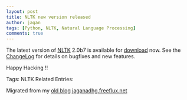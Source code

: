 ```yaml
---
layout: post
title: NLTK new version released 
author: jagan
tags: [Python, NLTK, Natural Language Processing]
comments: true
---
```

The latest version of [NLTK](http://www.nltk.org/) 2.0b7 is available for [download](http://www.nltk.org/download) now. See the [ChangeLog](http://nltk.googlecode.com/svn/trunk/nltk/ChangeLog) for details on bugfixes and new features.

Happy Hacking !!

Tags: NLTK
Related Entries:


Migrated from my [old blog jaganadhg.freeflux.net](https://web.archive.org/web/20160323193721/http://jaganadhg.freeflux.net/blog)
